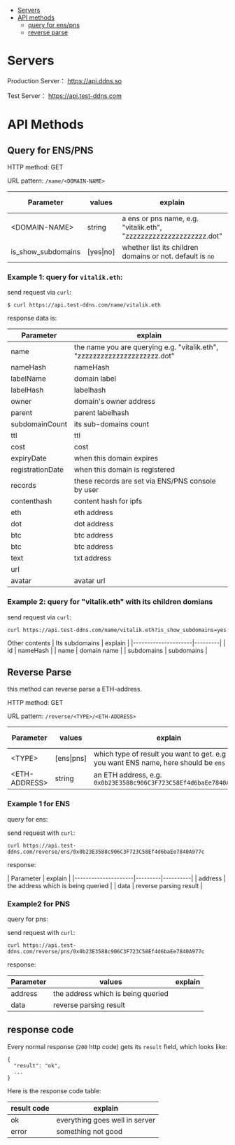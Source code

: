 <!-- TOC depthFrom:1 depthTo:6 withLinks:1 orderedList:0 -->
- [Servers](#servers)
- [API methods](#api-methods)
	- [query for ens/pns](#query-for-enspns)
	- [reverse parse](#reverse-parse)

<!-- /TOC -->

# Servers

Production Server： https://api.ddns.so

Test Server： https://api.test-ddns.com

# API Methods

## Query for ENS/PNS

HTTP method: GET

URL pattern: `/name/<DOMAIN-NAME>`

| Parameter           | values  | explain  | is required |
|---------------------|---------|----------|-------------|
| \<DOMAIN-NAME\>       | string  | a ens or pns name, e.g. "vitalik.eth", "zzzzzzzzzzzzzzzzzzzzz.dot"  | required |
| is_show_subdomains  | [yes\|no]               | whether list its children domains or not. default is `no` | optional |


### Example 1: query for `vitalik.eth`:

send request via `curl`:

`$ curl https://api.test-ddns.com/name/vitalik.eth`

response data is:

| Parameter           | explain |
|---------------------|---------|
| name |  the name you are querying e.g. "vitalik.eth", "zzzzzzzzzzzzzzzzzzzzz.dot"
| nameHash |  nameHash |
| labelName |  domain label |
| labelHash | labelhash |
| owner |  domain's owner address |
| parent | parent labelhash |
| subdomainCount | its sub-domains count |
| ttl | ttl |
| cost | cost |
| expiryDate | when this domain expires |
| registrationDate | when this domain is registered |
| records | these records are set via ENS/PNS console by user |
| contenthash | content hash for ipfs |
| eth | eth address |
| dot | dot address |
| btc | btc address |
| btc | btc address |
| text | txt address |
| url |  |
| avatar  | avatar url |


### Example 2: query for "vitalik.eth" with its children domians

send request via `curl`:

`curl https://api.test-ddns.com/name/vitalik.eth?is_show_subdomains=yes `


Other contents
| Its subdomains | explain  |
|---------------------|---------|
| id | nameHash |
| name | domain name |
| subdomains | subdomains |

## Reverse Parse

this method can reverse parse a ETH-address.

HTTP method: GET

URL pattern: `/reverse/<TYPE>/<ETH-ADDRESS>`

| Parameter           | values     | explain  | is required |
|---------------------|------------|----------|-------------|
| \<TYPE\>              | [ens\|pns] | which type of result you want to get. e.g if you want ENS name, here should be `ens` | required |
| \<ETH-ADDRESS\>       | string     | an ETH address, e.g. `0x0b23E3588c906C3F723C58Ef4d6baEe7840A977c` | required |


### Example 1 for ENS

query for ens:

send request with `curl`:

`curl https://api.test-ddns.com/reverse/ens/0x0b23E3588c906C3F723C58Ef4d6baEe7840A977c`

response:

| Parameter | explain  |
|---------------------|---------|----------|
| address |  the address which is being queried |
| data | reverse parsing result |

### Example2 for PNS

query for pns:

send request with `curl`:

`curl https://api.test-ddns.com/reverse/pns/0x0b23E3588c906C3F723C58Ef4d6baEe7840A977c`

response:

| Parameter | values  | explain  |
|---------------------|---------|----------|
| address | the address which is being queried |
| data | reverse parsing result |


## response code

Every normal response (`200` http code) gets its `result` field, which looks like:

```
{
  "result": "ok",
  ...
}
```

Here is the response code table:

| result code | explain |
|-------------|---------|
| ok          | everything goes well in server |
| error       | something not good |

